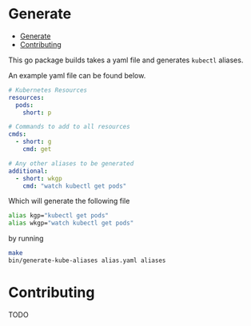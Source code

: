 # Generate

- [Generate](#generate)
- [Contributing](#contributing)
 
This go package builds takes a yaml file and generates `kubectl` aliases.

An example yaml file can be found below.

```yaml
# Kubernetes Resources
resources:
  pods:
    short: p

# Commands to add to all resources
cmds:
  - short: g
    cmd: get

# Any other aliases to be generated
additional:
  - short: wkgp
    cmd: "watch kubectl get pods"
```

Which will generate the following file

```bash
alias kgp="kubectl get pods"
alias wkgp="watch kubectl get pods"
```

by running 

```bash
make
bin/generate-kube-aliases alias.yaml aliases
```

# Contributing

TODO
